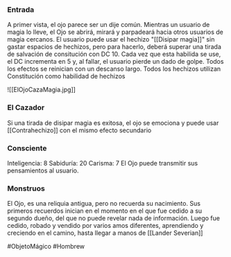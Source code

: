 ### Entrada
A primer vista, el ojo parece ser un dije común. Mientras un usuario de magia lo lleve, el Ojo se abrirá, mirará y parpadeará hacia otros usuarios de magia cercanos. El usuario puede usar el hechizo "[[Disipar magia]]" sin gastar espacios de hechizos, pero para hacerlo, deberá superar una tirada de salvación de consitución con DC 10. Cada vez que esta habilida se use, el DC incrementa en 5 y, al fallar, el usuario pierde un dado de golpe.
Todos los efectos se reinician con un descanso largo.
Todos los hechizos utilizan Constitución como habilidad de hechizos

![[ElOjoCazaMagia.jpg]]

### El Cazador
Si una tirada de disipar magia es exitosa, el ojo se emociona y puede usar [[Contrahechizo]] con el mismo efecto secundario

### Consciente
Inteligencia: 8
Sabiduría: 20
Carisma: 7
El Ojo puede transmitir sus pensamientos al usuario.

### Monstruos
El Ojo, es una reliquia antigua, pero no recuerda su nacimiento. Sus primeros recuerdos inician en el momento en el que fue cedido a su segundo dueño, del que no puede revelar nada de información. Luego fue cedido, robado y vendido por varios amos diferentes, aprendiendo y creciendo en el camino, hasta llegar a manos de [[Lander Severian]]

#ObjetoMágico #Hombrew 